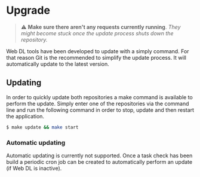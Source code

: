 # Upgrade

> :warning: **Make sure there aren't any requests currently running**. _They might become stuck once the update process shuts down the repository._


Web DL tools have been developed to update with a simply command. For that reason Git is the recommended to simplify the update process. It will automatically update to the latest version.

## Updating

In order to quickly update both repositories a make command is available to perform the update. Simply enter one of the repositories via the command line and run the following command in order to stop, update and then restart the application.

```bash
$ make update && make start
```

### Automatic updating

Automatic updating is currently not supported. Once a task check has been build a periodic cron job can be created to automatically perform an update (if Web DL is inactive).